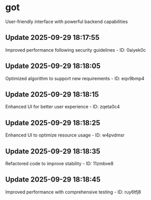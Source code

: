 # got
User-friendly interface with powerful backend capabilities

## Update 2025-09-29 18:17:55
Improved performance following security guidelines - ID: 0aiyek0c


## Update 2025-09-29 18:18:05
Optimized algorithm to support new requirements - ID: eqv9bmp4


## Update 2025-09-29 18:18:15
Enhanced UI for better user experience - ID: zqeta0c4


## Update 2025-09-29 18:18:25
Enhanced UI to optimize resource usage - ID: w4pvdmsr


## Update 2025-09-29 18:18:35
Refactored code to improve stability - ID: 11zmbve8


## Update 2025-09-29 18:18:45
Improved performance with comprehensive testing - ID: ruy6tfj8

